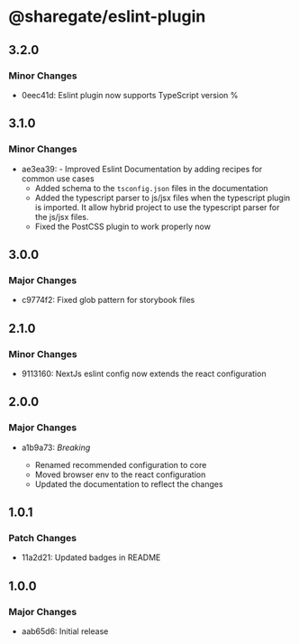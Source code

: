 # @sharegate/eslint-plugin

## 3.2.0

### Minor Changes

- 0eec41d: Eslint plugin now supports TypeScript version %

## 3.1.0

### Minor Changes

- ae3ea39: - Improved Eslint Documentation by adding recipes for common use cases
  - Added schema to the `tsconfig.json` files in the documentation
  - Added the typescript parser to js/jsx files when the typescript plugin is imported. It allow hybrid project to use the typescript parser for the js/jsx files.
  - Fixed the PostCSS plugin to work properly now

## 3.0.0

### Major Changes

- c9774f2: Fixed glob pattern for storybook files

## 2.1.0

### Minor Changes

- 9113160: NextJs eslint config now extends the react configuration

## 2.0.0

### Major Changes

- a1b9a73: _Breaking_

  - Renamed recommended configuration to core
  - Moved browser env to the react configuration
  - Updated the documentation to reflect the changes

## 1.0.1

### Patch Changes

- 11a2d21: Updated badges in README

## 1.0.0

### Major Changes

- aab65d6: Initial release
